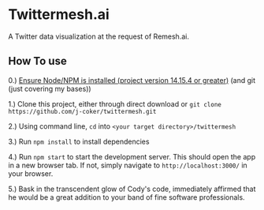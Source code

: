 # Twittermesh.ai

A Twitter data visualization at the request of Remesh.ai.

## How To use

0.) [Ensure Node/NPM is installed (project version 14.15.4 or greater)](https://nodejs.org/en/) (and git (just covering my bases))

1.) Clone this project, either through direct download or `git clone https://github.com/j-coker/twittermesh.git`

2.) Using command line, `cd` into `<your target directory>/twittermesh`

3.) Run `npm install` to install dependencies

4.) Run `npm start` to start the development server. This should open the app in a new browser tab. If not, simply navigate to `http://localhost:3000/` in your browser.

5.) Bask in the transcendent glow of Cody's code, immediately affirmed that he would be a great addition to your band of fine software professionals.
